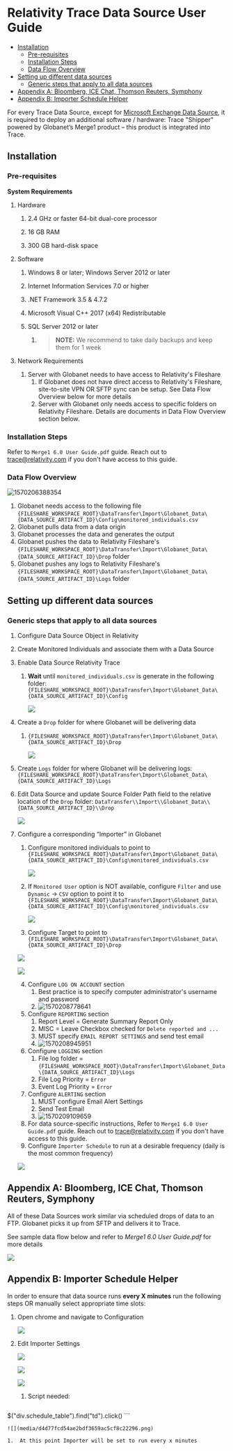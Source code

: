 # Relativity Trace Data Source User Guide

  * [Installation](#installation)
    + [Pre-requisites](#pre-requisites)
    + [Installation Steps](#installation-steps)
    + [Data Flow Overview](#data-flow-overview)
  * [Setting up different data sources](#setting-up-different-data-sources)
    + [Generic steps that apply to all data sources](#generic-steps-that-apply-to-all-data-sources)
  * [Appendix A: Bloomberg, ICE Chat, Thomson Reuters, Symphony](#appendix-a--bloomberg--ice-chat--thomson-reuters--symphony)
  * [Appendix B: Importer Schedule Helper](#appendix-b--importer-schedule-helper)

For every Trace Data Source, except for [Microsoft Exchange Data Source](https://relativitydev.github.io/relativity-trace-documentation/user_documentation#microsoft-exchange-data-source), it is required to deploy an additional software / hardware: Trace "Shipper" powered by Globanet’s Merge1 product – this product is integrated into Trace.

## Installation

### Pre-requisites

**System Requirements**

1.  Hardware

    1.  2.4 GHz or faster 64-bit dual-core processor

    2.  16 GB RAM

    3.  300 GB hard-disk space

2. Software

   1. Windows 8 or later; Windows Server 2012 or later

   2. Internet Information Services 7.0 or higher

   3. .NET Framework 3.5 & 4.7.2

   4. Microsoft Visual C++ 2017 (x64) Redistributable

   5. SQL Server 2012 or later

      1. >  **NOTE:** We recommend to take daily backups and keep them for 1 week

3.  Network Requirements

    1.  Server with Globanet needs to have access to Relativity's Fileshare
        1.  If Globanet does not have direct access to Relativity's Fileshare, site-to-site VPN OR SFTP sync can be setup. See Data Flow Overview below for more details
        2.  Server with Globanet only needs access to specific folders on Relativity Fileshare. Details are documents in Data Flow Overview section below.

### Installation Steps

Refer to `Merge1 6.0 User Guide.pdf` guide. Reach out to trace@relativity.com if you don't have access to this guide.

### Data Flow Overview

![1570206388354](media/trace_connectors_user_guide/1570206388354.png)

1. Globanet needs access to the following file `{FILESHARE_WORKSPACE_ROOT}\DataTransfer\Import\Globanet_Data\{DATA_SOURCE_ARTIFACT_ID}\Config\monitored_individuals.csv`
2. Globanet pulls data from a data origin
3. Globanet processes the data and generates the output
4. Globanet pushes the data to Relativity Fileshare's `{FILESHARE_WORKSPACE_ROOT}\DataTransfer\Import\Globanet_Data\{DATA_SOURCE_ARTIFACT_ID}\Drop` folder
5. Globanet pushes any logs to Relativity Fileshare's `{FILESHARE_WORKSPACE_ROOT}\DataTransfer\Import\Globanet_Data\{DATA_SOURCE_ARTIFACT_ID}\Logs` folder

## Setting up different data sources

### Generic steps that apply to all data sources

1.  Configure Data Source Object in Relativity

2.  Create Monitored Individuals and associate them with a Data Source

3.  Enable Data Source Relativity Trace

    1.  **Wait** until `monitored_individuals.csv` is generate in the following folder:
        `{FILESHARE_WORKSPACE_ROOT}\DataTransfer\Import\Globanet_Data\{DATA_SOURCE_ARTIFACT_ID}\Config`
        
        ![](media/4deb6400be9c82fad0f5c4e056eaefbe.png)
            
    
4. Create a `Drop` folder for where Globanet will be delivering data

   1.  `{FILESHARE_WORKSPACE_ROOT}\DataTransfer\Import\Globanet_Data\{DATA_SOURCE_ARTIFACT_ID}\Drop`

       ![](media/6e92489f333c6b3145e6e48e0f24da98.png)

5.  Create `Logs` folder for where Globanet will be delivering logs: `{FILESHARE_WORKSPACE_ROOT}\DataTransfer\Import\Globanet_Data\{DATA_SOURCE_ARTIFACT_ID}\Logs`

6. Edit Data Source and update Source Folder Path field to the relative location of the `Drop` folder:
   `DataTransfer\\Import\\Globanet_Data\\{DATA_SOURCE_ARTIFACT_ID}\\Drop`

   ![](media/ea1adf994a5122ec6c8a047b06422dab.png)

7. Configure a corresponding “Importer” in Globanet

   1.  Configure monitored individuals to point to
       `{FILESHARE_WORKSPACE_ROOT}\DataTransfer\Import\Globanet_Data\{DATA_SOURCE_ARTIFACT_ID}\Config\monitored_individuals.csv`

       ![](media/0ff2765c48e2574181833392b6b205f6.png)

   2.  If `Monitored User` option is NOT available, configure `Filter` and use `Dynamic` -\> `CSV` option to point it to `{FILESHARE_WORKSPACE_ROOT}\DataTransfer\Import\Globanet_Data\{DATA_SOURCE_ARTIFACT_ID}\Config\monitored_individuals.csv`
       
       ![](media/43d295fa5746c8e030f2dcbcd580c3fc.png)

   3.  Configure Target to point to `{FILESHARE_WORKSPACE_ROOT}\DataTransfer\Import\Globanet_Data\{DATA_SOURCE_ARTIFACT_ID}\Drop`
       
   
   ![](media/46158f241adc0ba59c24adb2951886a3.png)
       
   ![](media/23c4818eafb2d37846ca93226a1361e5.png)
       
   4.  Configure `LOG ON ACCOUNT` section
       1.  Best practice is to specify computer administrator's username and password
       2.  ![1570208778641](media/trace_connectors_user_guide/1570208778641.png)
   5.  Configure `REPORTING` section
       1.  Report Level = Generate Summary Report Only
       2.  MISC = Leave Checkbox checked for `Delete reported and ...`
       3.  MUST specify `EMAIL REPORT SETTINGS` and send test email
       4.  ![1570208945951](media/trace_connectors_user_guide/1570208945951.png)
   6.  Configure `LOGGING` section
       1.  File log folder = `{FILESHARE_WORKSPACE_ROOT}\DataTransfer\Import\Globanet_Data\{DATA_SOURCE_ARTIFACT_ID}\Logs`
       2.  File Log Priority = `Error`
       3.  Event Log Priority = `Error`
   7.  Configure `ALERTING` section
       1.  MUST configure Email Alert Settings
       2.  Send Test Email
       3.  ![1570209109659](media/trace_connectors_user_guide/1570209109659.png)
   8.  For data source-specific instructions, Refer to `Merge1 6.0 User Guide.pdf` guide. Reach out to trace@relativity.com if you don't have access to this guide.
   9.  Configure `Importer Schedule` to run at a desirable frequency (daily is the most common frequency)
   
   
   ![](media/d90fd4dd9b1ec7d63117b9db5b669d78.png)



## Appendix A: Bloomberg, ICE Chat, Thomson Reuters, Symphony

All of these Data Sources work similar via scheduled drops of data to an FTP.
Globanet picks it up from SFTP and delivers it to Trace.

See sample data flow below and refer to *Merge1 6.0 User Guide.pdf* for more
details

![](media/4970cdb34b8897593b99d9caa5e0eed5.png)



## Appendix B: Importer Schedule Helper

In order to ensure that data source runs **every X minutes** run the following steps OR manually select appropriate time slots:

1.  Open chrome and navigate to Configuration

    ![](media/1c3c5b8d500ac1bc2ca06148831ba889.png)

2.  Edit Importer Settings

    ![](media/d22f8115a803a0e97d02a2ee40f53333.png)

    ![](media/e330c2333a5db370491d8b4ea9f3611d.png)

    ![](media/6003e916fdb6aa9903fd97201f9b9659.png)

    1. Script needed: 
       
       ```javascript
   $("div.schedule_table").find("td").click()
      ```
   
   
    ![](media/d4d77fcd54ae2bdf3659ac5cf8c22296.png)
   
    1.  At this point Importer will be set to run every x minutes
